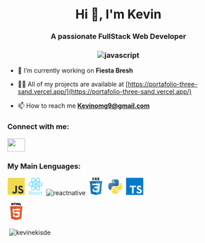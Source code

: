 <h1 align="center">Hi 👋, I'm Kevin</h1>
<h3 align="center">A passionate FullStack Web Developer</h3>

<h3 align="center"><img src="https://thumbs.gfycat.com/PointedFrequentImperatorangel-size_restricted.gif" aling="center" alt="javascript" width="300" height="200" /></h3>
                                                                                                                               
- 🔭 I’m currently working on **Fiesta Bresh**

- 👨‍💻 All of my projects are available at [https://portafolio-three-sand.vercel.app/](https://portafolio-three-sand.vercel.app/)

- 📫 How to reach me **Kevinomg9@gmail.com**


<h3 align="left">Connect with me:</h3>
<p align="left">
<a href="https://www.linkedin.com/in/kevin-leiva-98208a184/" target="blank"><img align="center" src="https://raw.githubusercontent.com/rahuldkjain/github-profile-readme-generator/master/src/images/icons/Social/linked-in-alt.svg"  height="30" width="40" /></a>


<h3 align="left">My Main Lenguages:</h3>
<p align="left">
<img src="https://raw.githubusercontent.com/devicons/devicon/master/icons/javascript/javascript-original.svg" alt="javascript" width="40" height="40"/>
<img src="https://raw.githubusercontent.com/devicons/devicon/master/icons/react/react-original-wordmark.svg" alt="react" width="40" height="40"/> 
<img src="https://iconape.com/wp-content/png_logo_vector/redux.png" alt="reactnative" width="40" height="40"/>
<img src="https://raw.githubusercontent.com/devicons/devicon/master/icons/css3/css3-original-wordmark.svg" alt="css3" width="40" height="40"/>
<img src="https://raw.githubusercontent.com/devicons/devicon/master/icons/python/python-original.svg" alt="python" width="40" height="40"/>
<img src="https://raw.githubusercontent.com/devicons/devicon/master/icons/typescript/typescript-original.svg" alt="typescript" width="40" height="40"/> </p>
<img src="https://raw.githubusercontent.com/devicons/devicon/master/icons/html5/html5-original-wordmark.svg" alt="html5" width="40" height="40"/>


<p>&nbsp;<img align="center" src="https://github-readme-stats.vercel.app/api?username=kevinekisde&show_icons=true&locale=en" alt="kevinekisde" /></p>
